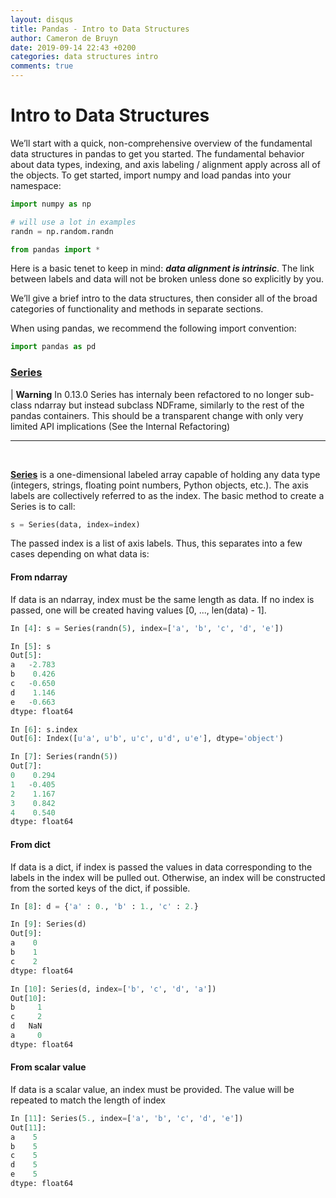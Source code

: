 ```yaml
---
layout: disqus
title: Pandas - Intro to Data Structures
author: Cameron de Bruyn
date: 2019-09-14 22:43 +0200
categories: data structures intro
comments: true
---
```


# Intro to Data Structures

We’ll start with a quick, non-comprehensive overview of the fundamental data structures in pandas to get you started. The fundamental behavior about data types, indexing, and axis labeling / alignment apply across all of the objects. To get started, import numpy and load pandas into your namespace:

```python
import numpy as np

# will use a lot in examples
randn = np.random.randn

from pandas import *
```

Here is a basic tenet to keep in mind: ***data alignment is intrinsic***. The link between labels and data will not be broken unless done so explicitly by you.

We’ll give a brief intro to the data structures, then consider all of the broad categories of functionality and methods in separate sections.

When using pandas, we recommend the following import convention:

```python
import pandas as pd
```

### [Series][1]

| **Warning** In 0.13.0 Series has internaly been refactored to no longer sub-class ndarray but instead subclass NDFrame, similarly to the rest of the pandas containers. This should be a transparent change with only very limited API implications (See the Internal Refactoring)

---
<br/>

**[Series][1]** is a one-dimensional labeled array capable of holding any data type (integers, strings, floating point numbers, Python objects, etc.). The axis labels are collectively referred to as the index. The basic method to create a Series is to call:

```python
s = Series(data, index=index)
```

The passed index is a list of axis labels. Thus, this separates into a few cases depending on what data is:

#### **From ndarray**

If data is an ndarray, index must be the same length as data. If no index is passed, one will be created having values [0, ..., len(data) - 1].

```python
In [4]: s = Series(randn(5), index=['a', 'b', 'c', 'd', 'e'])

In [5]: s
Out[5]: 
a   -2.783
b    0.426
c   -0.650
d    1.146
e   -0.663
dtype: float64

In [6]: s.index
Out[6]: Index([u'a', u'b', u'c', u'd', u'e'], dtype='object')

In [7]: Series(randn(5))
Out[7]: 
0    0.294
1   -0.405
2    1.167
3    0.842
4    0.540
dtype: float64
```

#### **From dict**

If data is a dict, if index is passed the values in data corresponding to the labels in the index will be pulled out. Otherwise, an index will be constructed from the sorted keys of the dict, if possible.

```python
In [8]: d = {'a' : 0., 'b' : 1., 'c' : 2.}

In [9]: Series(d)
Out[9]: 
a    0
b    1
c    2
dtype: float64

In [10]: Series(d, index=['b', 'c', 'd', 'a'])
Out[10]: 
b     1
c     2
d   NaN
a     0
dtype: float64
```

#### **From scalar value**

If data is a scalar value, an index must be provided. The value will be repeated to match the length of index

```python
In [11]: Series(5., index=['a', 'b', 'c', 'd', 'e'])
Out[11]: 
a    5
b    5
c    5
d    5
e    5
dtype: float64
```

[1]: ''
